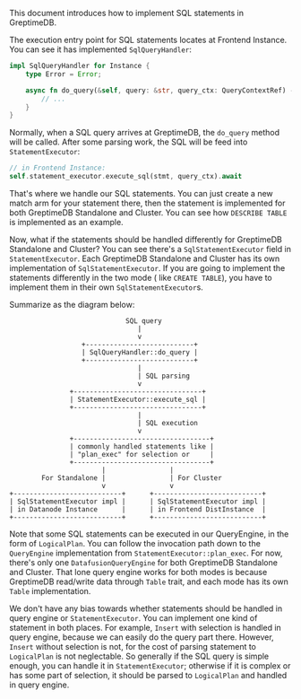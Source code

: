 This document introduces how to implement SQL statements in GreptimeDB.

The execution entry point for SQL statements locates at Frontend Instance. You can see it has
implemented `SqlQueryHandler`:

```rust
impl SqlQueryHandler for Instance {
    type Error = Error;

    async fn do_query(&self, query: &str, query_ctx: QueryContextRef) -> Vec<Result<Output>> {
        // ...
    }
}
```

Normally, when a SQL query arrives at GreptimeDB, the `do_query` method will be called. After some parsing work, the SQL
will be feed into `StatementExecutor`:

```rust
// in Frontend Instance:
self.statement_executor.execute_sql(stmt, query_ctx).await
```

That's where we handle our SQL statements. You can just create a new match arm for your statement there, then the
statement is implemented for both GreptimeDB Standalone and Cluster. You can see how `DESCRIBE TABLE` is implemented as
an example.

Now, what if the statements should be handled differently for GreptimeDB Standalone and Cluster? You can see there's
a `SqlStatementExecutor` field in `StatementExecutor`. Each GreptimeDB Standalone and Cluster has its own implementation
of `SqlStatementExecutor`. If you are going to implement the statements differently in the two mode (
like `CREATE TABLE`), you have to implement them in their own `SqlStatementExecutor`s.

Summarize as the diagram below:

```text
                             SQL query                            
                                |                                
                                v                                
                  +---------------------------+                  
                  | SqlQueryHandler::do_query |                  
                  +---------------------------+                  
                                |                                
                                | SQL parsing                    
                                v                                
               +--------------------------------+                
               | StatementExecutor::execute_sql |                
               +--------------------------------+                
                                |                                
                                | SQL execution                    
                                v                                
               +----------------------------------+                
               | commonly handled statements like |
               | "plan_exec" for selection or     |
               +----------------------------------+                
                       |                |                        
        For Standalone |                | For Cluster          
                       v                v                        
+---------------------------+      +---------------------------+ 
| SqlStatementExecutor impl |      | SqlStatementExecutor impl | 
| in Datanode Instance      |      | in Frontend DistInstance  | 
+---------------------------+      +---------------------------+ 
```

Note that some SQL statements can be executed in our QueryEngine, in the form of `LogicalPlan`. You can follow the
invocation path down to the `QueryEngine` implementation from `StatementExecutor::plan_exec`. For now, there's only
one `DatafusionQueryEngine` for both GreptimeDB Standalone and Cluster. That lone query engine works for both modes is
because GreptimeDB read/write data through `Table` trait, and each mode has its own `Table` implementation.

We don't have any bias towards whether statements should be handled in query engine or `StatementExecutor`. You can
implement one kind of statement in both places. For example, `Insert` with selection is handled in query engine, because
we can easily do the query part there. However, `Insert` without selection is not, for the cost of parsing statement
to `LogicalPlan` is not neglectable. So generally if the SQL query is simple enough, you can handle it
in `StatementExecutor`; otherwise if it is complex or has some part of selection, it should be parsed to `LogicalPlan`
and handled in query engine.  
